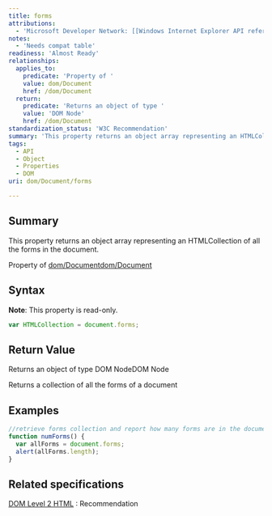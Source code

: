 ```yaml
---
title: forms
attributions:
  - 'Microsoft Developer Network: [[Windows Internet Explorer API reference](http://msdn.microsoft.com/en-us/library/ie/hh828809%28v=vs.85%29.aspx) Article]'
notes:
  - 'Needs compat table'
readiness: 'Almost Ready'
relationships:
  applies_to:
    predicate: 'Property of '
    value: dom/Document
    href: /dom/Document
  return:
    predicate: 'Returns an object of type '
    value: 'DOM Node'
    href: /dom/Document
standardization_status: 'W3C Recommendation'
summary: 'This property returns an object array representing an HTMLCollection of all the forms in the document.'
tags:
  - API
  - Object
  - Properties
  - DOM
uri: dom/Document/forms

---
```

## Summary

This property returns an object array representing an HTMLCollection of all the forms in the document.

Property of [dom/Document](/dom/Document)[dom/Document](/dom/Document)

## Syntax

**Note**: This property is read-only.

``` js
var HTMLCollection = document.forms;
```

## Return Value

Returns an object of type DOM NodeDOM Node

Returns a collection of all the forms of a document

## Examples

``` js
//retrieve forms collection and report how many forms are in the document
function numForms() {
  var allForms = document.forms;
  alert(allForms.length);
}
```

## Related specifications

[DOM Level 2 HTML](http://www.w3.org/TR/DOM-Level-2-HTML/html.html#ID-1689064)
:   Recommendation
